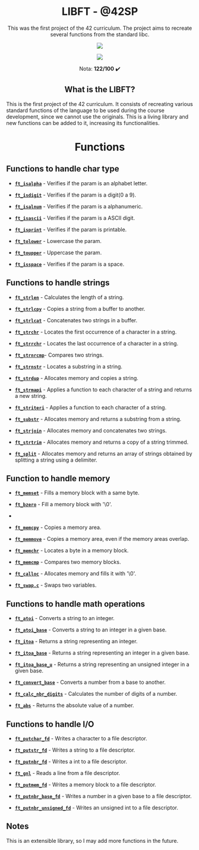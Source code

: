 <h1 align="center"><strong>LIBFT - @42SP</strong></h1>

<p align="center">This was the first project of the 42 curriculum. The project aims to recreate several functions from the standard libc.</p>

<p align="center"><a href="https://www.42sp.org.br/" target="_blank"><img src="https://img.shields.io/static/v1?label=&message=SP&color=000&style=for-the-badge&logo=42"></a></p>
<p align="center"><img src="https://user-images.githubusercontent.com/81205527/149165832-9344c9e5-6075-4268-b276-26b60efc5733.png"> </p>
 <p align="center">Nota: <strong>122/100</strong> ✔️ </p>

<h2 align="center"><strong>What is the LIBFT?</strong></h2>

This is the first project of the 42 curriculum. It consists of recreating various standard functions of the language to
be used during the course development,
since we cannot use the originals. This is a living library and new functions can be added to it, increasing its
functionalities.

<h1 align="center"><strong>Functions</strong></h1>

## Functions to handle char type

- **[`ft_isalpha`](src/ft_isalpha.c)** - Verifies if the param is an alphabet letter.

- **[`ft_isdigit`](src/ft_isdigit.c)** - Verifies if the param is a digit(0 a 9).

- **[`ft_isalnum`](src/ft_isalnum.c)** - Verifies if the param is a alphanumeric.

- **[`ft_isascii`](src/ft_isascii.c)** - Verifies if the param is a ASCII digit.

- **[`ft_isprint`](src/ft_isprint.c)** - Verifies if the param is printable.

- **[`ft_tolower`](src/ft_tolower.c)** - Lowercase the param.

- **[`ft_toupper`](src/ft_toupper.c)** - Uppercase the param.

- **[`ft_isspace`](src/ft_isspace.c)** - Verifies if the param is a space.

## Functions to handle strings

- **[`ft_strlen`](src/ft_strlen.c)** - Calculates the length of a string.

- **[`ft_strlcpy`](src/ft_strlcpy.c)** - Copies a string from a buffer to another.

- **[`ft_strlcat`](src/ft_strlcat.c)** - Concatenates two strings in a buffer.

- **[`ft_strchr`](src/ft_strchr.c)** - Locates the first occurrence of a character in a string.

- **[`ft_strrchr`](src/ft_strrchr.c)** - Locates the last occurrence of a character in a string.

- **[`ft_strnrcmp`](src/ft_strncmp.c)**- Compares two strings.

- **[`ft_strnstr`](src/ft_strnstr.c)** - Locates a substring in a string.

- **[`ft_strdup`](src/ft_strdup.c)** - Allocates memory and copies a string.

- **[`ft_strmapi`](src/ft_strmapi.c)** - Applies a function to each character of a string and returns a new
  string.

- **[`ft_striteri`](src/ft_striteri.c)** - Applies a function to each character of a string.

- **[`ft_substr`](src/ft_substr.c)** - Allocates memory and returns a substring from a string.

- **[`ft_strjoin`](src/ft_strjoin.c)** - Allocates memory and concatenates two strings.

- **[`ft_strtrim`](src/ft_strtrim.c)** - Allocates memory and returns a copy of a string trimmed.

- **[`ft_split`](src/ft_split.c)** - Allocates memory and returns an array of strings obtained by splitting a
  string using a delimiter.

## Function to handle memory

- **[`ft_memset`](src/ft_memset.c)** - Fills a memory block with a same byte.

- **[`ft_bzero`](src/ft_bzero.c)** - Fill a memory block with '\0'.
-
- **[`ft_memcpy`](src/ft_memcpy.c)** - Copies a memory area.

- **[`ft_memmove`](src/ft_memmove.c)** - Copies a memory area, even if the memory areas overlap.

- **[`ft_memchr`](src/ft_memchr.c)** - Locates a byte in a memory block.

- **[`ft_memcmp`](src/ft_memcmp.c)** - Compares two memory blocks.

- **[`ft_calloc`](src/ft_calloc.c)** - Allocates memory and fills it with '\0'.

- **[`ft_swap.c`](src/ft_swap.c)** - Swaps two variables.

## Functions to handle math operations

- **[`ft_atoi`](src/ft_atoi.c)** - Converts a string to an integer.

- **[`ft_atoi_base`](src/ft_atoi_base.c)** - Converts a string to an integer in a given base.

- **[`ft_itoa`](src/ft_itoa.c)** - Returns a string representing an integer.

- **[`ft_itoa_base`](src/ft_itoa_base.c)** - Returns a string representing an integer in a given base.

- **[`ft_itoa_base_u`](src/ft_itoa_base_u.c)** - Returns a string representing an unsigned integer in a given base.

- **[`ft_convert_base`](src/ft_convert_base.c)** - Converts a number from a base to another.

- **[`ft_calc_nbr_digits`](src/ft_calc_nbr_digits.c)** - Calculates the number of digits of a number.

- **[`ft_abs`](src/ft_abs.c)** - Returns the absolute value of a number.

## Functions to handle I/O

- **[`ft_putchar_fd`](src/ft_putchar_fd.c)** - Writes a character to a file descriptor.

- **[`ft_putstr_fd`](src/ft_putstr_fd.c)** - Writes a string to a file descriptor.

- **[`ft_putnbr_fd`](src/ft_putnbr_fd.c)** - Writes a int to a file descriptor.

- **[`ft_gnl`](src/ft_gnl.c)** - Reads a line from a file descriptor.

- **[`ft_putmem_fd`](src/ft_putmem_fd.c)** - Writes a memory block to a file descriptor.

- **[`ft_putnbr_base_fd`](src/ft_putnbr_base.c)** - Writes a number in a given base to a file descriptor.

- **[`ft_putnbr_unsigned_fd`](src/ft_putnbr_unsigned_fd.c)** - Writes an unsigned int to a file descriptor.

## Notes

This is an extensible library, so I may add more functions in the future.
